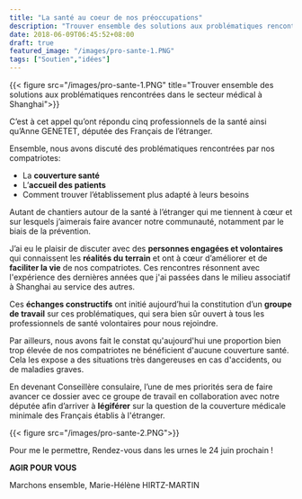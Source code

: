 ```yaml
---
title: "La santé au coeur de nos préoccupations"
description: "Trouver ensemble des solutions aux problématiques rencontrées dans le secteur médical à Shanghai"
date: 2018-06-09T06:45:52+08:00
draft: true
featured_image: "/images/pro-sante-1.PNG"
tags: ["Soutien","idées"]
---
```


{{< figure src="/images/pro-sante-1.PNG" title="Trouver ensemble des solutions aux problématiques rencontrées dans le secteur médical à Shanghai">}}


C’est à cet appel qu’ont répondu cinq professionnels de la santé ainsi qu’Anne GENETET, députée des Français de l’étranger.

Ensemble, nous avons discuté des problématiques rencontrées par nos compatriotes:

-	La **couverture santé**
-	L’**accueil des patients**
-	Comment trouver l’établissement plus adapté à leurs besoins 


 Autant de chantiers autour de la santé à l’étranger qui me tiennent à cœur et sur lesquels j’aimerais faire avancer notre communauté, notamment par le biais de la prévention. 

J’ai eu le plaisir de discuter avec des **personnes engagées et volontaires** qui connaissent les **réalités du terrain** et ont à cœur d’améliorer et de **faciliter la vie** de nos compatriotes. Ces rencontres résonnent avec l'expérience des dernières années que j'ai passées dans le milieu associatif à Shanghai au service des autres. 

Ces **échanges constructifs** ont initié aujourd’hui la constitution d’un **groupe de travail** sur ces problématiques, qui sera bien sûr ouvert à tous les professionnels de santé volontaires pour nous rejoindre.

Par ailleurs, nous avons fait le constat qu'aujourd'hui une proportion bien trop élevée de nos compatriotes ne bénéficient d'aucune couverture santé. Cela les expose a des situations très dangereuses en cas d'accidents, ou de maladies graves. 

En devenant Conseillère consulaire, l’une de mes priorités sera de faire avancer ce dossier avec ce groupe de travail en collaboration avec notre députée afin d’arriver à **légiférer** sur la question de la couverture médicale minimale des Français établis à l'étranger.
 
{{< figure src="/images/pro-sante-2.PNG">}}

Pour me le permettre, 
Rendez-vous dans les urnes le 24 juin prochain ! 

**AGIR POUR VOUS**

Marchons ensemble, 
Marie-Hélène HIRTZ-MARTIN 